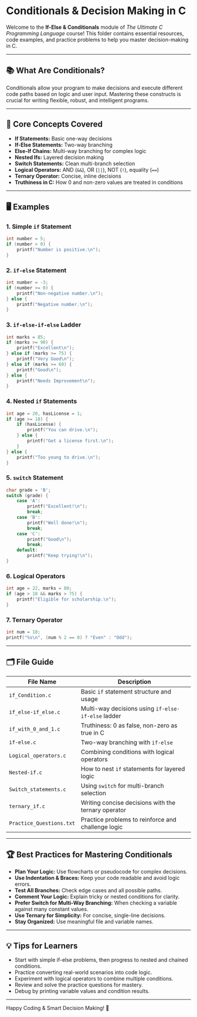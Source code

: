 # Conditionals & Decision Making in C

Welcome to the **If-Else & Conditionals** module of _The Ultimate C Programming Language_ course! This folder contains essential resources, code examples, and practice problems to help you master decision-making in C.

---

## 📚 What Are Conditionals?

Conditionals allow your program to make decisions and execute different code paths based on logic and user input. Mastering these constructs is crucial for writing flexible, robust, and intelligent programs.

---

## 🧩 Core Concepts Covered

- **If Statements:** Basic one-way decisions
- **If-Else Statements:** Two-way branching
- **Else-If Chains:** Multi-way branching for complex logic
- **Nested Ifs:** Layered decision making
- **Switch Statements:** Clean multi-branch selection
- **Logical Operators:** AND (`&&`), OR (`||`), NOT (`!`), equality (`==`)
- **Ternary Operator:** Concise, inline decisions
- **Truthiness in C:** How 0 and non-zero values are treated in conditions

---

## 🖥️ Examples

### 1. Simple `if` Statement

```c
int number = 5;
if (number > 0) {
    printf("Number is positive.\n");
}
```

### 2. `if-else` Statement

```c
int number = -3;
if (number >= 0) {
    printf("Non-negative number.\n");
} else {
    printf("Negative number.\n");
}
```

### 3. `if-else-if-else` Ladder

```c
int marks = 85;
if (marks >= 90) {
    printf("Excellent\n");
} else if (marks >= 75) {
    printf("Very Good\n");
} else if (marks >= 60) {
    printf("Good\n");
} else {
    printf("Needs Improvement\n");
}
```

### 4. Nested `if` Statements

```c
int age = 20, hasLicense = 1;
if (age >= 18) {
    if (hasLicense) {
        printf("You can drive.\n");
    } else {
        printf("Get a license first.\n");
    }
} else {
    printf("Too young to drive.\n");
}
```

### 5. `switch` Statement

```c
char grade = 'B';
switch (grade) {
    case 'A':
        printf("Excellent!\n");
        break;
    case 'B':
        printf("Well done!\n");
        break;
    case 'C':
        printf("Good\n");
        break;
    default:
        printf("Keep trying!\n");
}
```

### 6. Logical Operators

```c
int age = 22, marks = 80;
if (age > 18 && marks > 75) {
    printf("Eligible for scholarship.\n");
}
```

### 7. Ternary Operator

```c
int num = 10;
printf("%s\n", (num % 2 == 0) ? "Even" : "Odd");
```

---

## 🗂️ File Guide

| File Name                | Description                                         |
|-------------------------|-----------------------------------------------------|
| `if_Condition.c`        | Basic `if` statement structure and usage            |
| `if_else-if_else.c`     | Multi-way decisions using `if-else-if-else` ladder  |
| `if_with_0_and_1.c`     | Truthiness: 0 as false, non-zero as true in C       |
| `if-else.c`             | Two-way branching with `if-else`                    |
| `Logical_operators.c`   | Combining conditions with logical operators         |
| `Nested-if.c`           | How to nest `if` statements for layered logic       |
| `Switch_statements.c`   | Using `switch` for multi-branch selection           |
| `ternary_if.c`          | Writing concise decisions with the ternary operator |
| `Practice_Questions.txt`| Practice problems to reinforce and challenge logic  |

---

## 🏆 Best Practices for Mastering Conditionals

- **Plan Your Logic:** Use flowcharts or pseudocode for complex decisions.
- **Use Indentation & Braces:** Keep your code readable and avoid logic errors.
- **Test All Branches:** Check edge cases and all possible paths.
- **Comment Your Logic:** Explain tricky or nested conditions for clarity.
- **Prefer Switch for Multi-Way Branching:** When checking a variable against many constant values.
- **Use Ternary for Simplicity:** For concise, single-line decisions.
- **Stay Organized:** Use meaningful file and variable names.

---

## 💡 Tips for Learners

- Start with simple if-else problems, then progress to nested and chained conditions.
- Practice converting real-world scenarios into code logic.
- Experiment with logical operators to combine multiple conditions.
- Review and solve the practice questions for mastery.
- Debug by printing variable values and condition results.

---

Happy Coding & Smart Decision Making! 🚦
